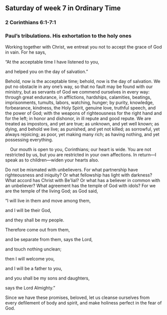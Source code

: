 ## Saturday of week 7 in Ordinary Time

### 2 Corinthians 6:1-7:1

### Paul’s tribulations. His exhortation to the holy ones

Working together with Christ, we entreat you not to accept the grace of God in vain. For he says,

“At the acceptable time I have listened to you,

and helped you on the day of salvation.”

Behold, now is the acceptable time; behold, now is the day of salvation. We put no obstacle in any one’s way, so that no fault may be found with our ministry, but as servants of God we commend ourselves in every way: through great endurance, in afflictions, hardships, calamities, beatings, imprisonments, tumults, labors, watching, hunger; by purity, knowledge, forbearance, kindness, the Holy Spirit, genuine love, truthful speech, and the power of God; with the weapons of righteousness for the right hand and for the left; in honor and dishonor, in ill repute and good repute. We are treated as impostors, and yet are true; as unknown, and yet well known; as dying, and behold we live; as punished, and yet not killed; as sorrowful, yet always rejoicing; as poor, yet making many rich; as having nothing, and yet possessing everything.

    Our mouth is open to you, Corinthians; our heart is wide. You are not restricted by us, but you are restricted in your own affections. In return—I speak as to children—widen your hearts also.

Do not be mismated with unbelievers. For what partnership have righteousness and iniquity? Or what fellowship has light with darkness? What accord has Christ with Beʹlial? Or what has a believer in common with an unbeliever? What agreement has the temple of God with idols? For we are the temple of the living God; as God said,

“I will live in them and move among them,

and I will be their God,

and they shall be my people.

Therefore come out from them,

and be separate from them, says the Lord,

and touch nothing unclean;

then I will welcome you,

and I will be a father to you,

and you shall be my sons and daughters,

says the Lord Almighty.”

Since we have these promises, beloved, let us cleanse ourselves from every defilement of body and spirit, and make holiness perfect in the fear of God.